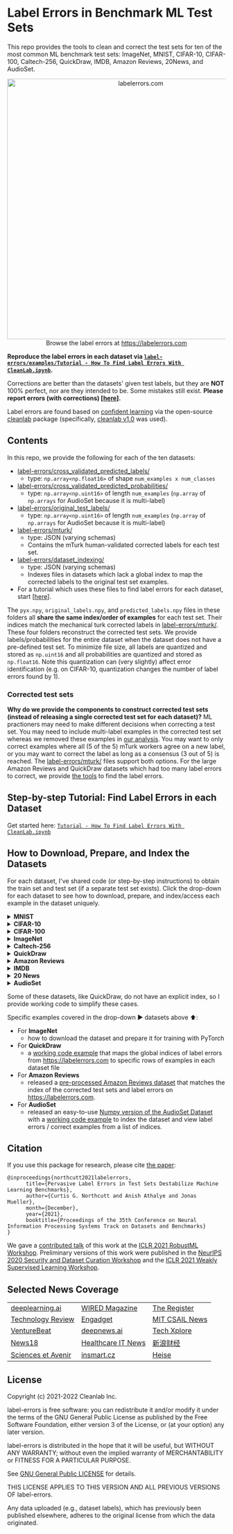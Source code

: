 # Label Errors in Benchmark ML Test Sets

This repo provides the tools to clean and correct the test sets for ten of the most common ML benchmark test sets: ImageNet, MNIST, CIFAR-10, CIFAR-100, Caltech-256, QuickDraw, IMDB, Amazon Reviews, 20News, and AudioSet. 

<p align="center">
<a href="https://labelerrors.com">
<img src="https://raw.githubusercontent.com/cleanlab/label-errors/master/demo.png" width="600" alt="labelerrors.com">
</a>
<br>
Browse the label errors at <a href="https://labelerrors.com">https://labelerrors.com</a>
</p>

**Reproduce the label errors in each dataset via [`label-errors/examples/Tutorial - How To Find Label Errors With CleanLab.ipynb`](https://github.com/cleanlab/label-errors/blob/main/examples/Tutorial%20-%20How%20To%20Find%20Label%20Errors%20With%20CleanLab.ipynb).**

Corrections are better than the datasets' given test labels, but they are **NOT** 100% perfect, nor are they intended to be. Some mistakes still exist. **Please report errors (with corrections) [[here](https://github.com/cleanlab/label-errors/discussions/4)].**

Label errors are found based on [confident learning](https://l7.curtisnorthcutt.com/confident-learning) via the open-source [cleanlab](https://github.com/cleanlab/cleanlab) package (specifically, [cleanlab v1.0](https://pypi.org/project/cleanlab/1.0/) was used).


## Contents

In this repo, we provide the following for each of the ten datasets:
* [label-errors/cross_validated_predicted_labels/](https://github.com/cleanlab/label-errors/tree/main/cross_validated_predicted_labels)
  - type: `np.array<np.float16>` of shape `num_examples x num_classes`
* [label-errors/cross_validated_predicted_probabilities/](https://github.com/cleanlab/label-errors/tree/main/cross_validated_predicted_probabilities)
  - type: `np.array<np.uint16>` of length `num_examples` (`np.array` of `np.arrays` for AudioSet because it is multi-label)
* [label-errors/original_test_labels/](https://github.com/cleanlab/label-errors/tree/main/original_test_labels)
  - type: `np.array<np.uint16>` of length `num_examples` (`np.array` of `np.arrays` for AudioSet because it is multi-label)
* [label-errors/mturk/](https://github.com/cleanlab/label-errors/tree/main/mturk)
  - type: JSON (varying schemas)
  - Contains the mTurk human-validated corrected labels for each test set.
* [label-errors/dataset_indexing/](https://github.com/cleanlab/label-errors/tree/main/dataset_indexing)
  - type: JSON (varying schemas)
  - Indexes files in datasets which lack a global index to map the corrected labels to the original test set examples.
* For a tutorial which uses these files to find label errors for each dataset, start [[here](https://github.com/cleanlab/label-errors/blob/main/examples/Tutorial%20-%20How%20To%20Find%20Label%20Errors%20With%20CleanLab.ipynb)].

The `pyx.npy`, `original_labels.npy`, and `predicted_labels.npy` files in these folders all **share the same index/order of examples** for each test set. Their indices match the mechanical turk corrected labels in [label-errors/mturk/](https://github.com/cleanlab/label-errors/tree/main/mturk). These four folders reconstruct the corrected test sets. We provide labels/probabilities for the entire dataset when the dataset does not have a pre-defined test set. To minimize file size, all labels are quantized and stored as `np.uint16` and all probabilities are quantized and stored as `np.float16`. Note this quantization can (very slightly) affect error identification (e.g. on CIFAR-10, quantization changes the number of label errors found by 1).

### Corrected test sets

**Why do we provide the components to construct corrected test sets (instead of releasing a single corrected test set for each dataset)?** ML practioners may need to make different decisions when correcting a test set. You may need to include multi-label examples in the corrected test set whereas we removed these examples in [our analysis](https://arxiv.org/abs/2103.14749). You may want to only correct examples where all (5 of the 5) mTurk workers agree on a new label, or you may want to correct the label as long as a consensus (3 out of 5) is reached. The [label-errors/mturk/](https://github.com/cleanlab/label-errors/tree/main/mturk) files support both options. For the large Amazon Reviews and QuickDraw datasets which had too many label errors to correct, we provide [the tools](https://github.com/cleanlab/label-errors/blob/main/examples/Tutorial%20-%20How%20To%20Find%20Label%20Errors%20With%20CleanLab.ipynb) to find the label errors.

## Step-by-step Tutorial: Find Label Errors in each Dataset

Get started here: [`Tutorial - How To Find Label Errors With CleanLab.ipynb`](https://github.com/cleanlab/label-errors/blob/main/examples/Tutorial%20-%20How%20To%20Find%20Label%20Errors%20With%20CleanLab.ipynb)


## How to Download, Prepare, and Index the Datasets

For each dataset, I've shared code (or step-by-step instructions) to obtain the train set and test set (if a separate test set exists). Click the drop-down for each dataset to see how to download, prepare, and index/access each example in the dataset uniquely.

<details><summary><b>MNIST</b></summary>
<p>

### How to obtain/prepare the dataset


```python
from torchvision import datasets
data_dir = PATH_TO_STORE_THE_DATASET
# Obtain the test set (what we correct in this repo)
test_data = datasets.MNIST(data_dir, train=False, download=True).data.numpy()
test_labels = datasets.MNIST(data_dir, train=False, download=True).targets.numpy()
# We don't provide corrected train sets, but if interested, here is how to obtain the train set.
train_data = datasets.MNIST(data_dir, train=True, download=True).data.numpy()
train_labels = datasets.MNIST(data_dir, train=True, download=True).targets.numpy()
```



</p>
</details>
<details><summary><b>CIFAR-10</b></summary>
<p>

### How to obtain/prepare the dataset

```python
import keras as keras
from keras.datasets import cifar10
# Obtain the test set (what we correct in this repo)
_, (test_data, test_labels) = cifar10.load_data()
# We don't provide corrected train sets, but if interested, here is how to obtain the train set.
(train_data, train_labels), _ = cifar10.load_data()
```

</p>
</details>
<details><summary><b>CIFAR-100</b></summary>
<p>

### How to obtain/prepare the dataset

```python
import keras as keras
from keras.datasets import cifar100
# Obtain the test set (what we correct in this repo)
_, (test_data, test_labels) = cifar100.load_data()
# We don't provide corrected train sets, but if interested, here is how to obtain the train set.
(train_data, train_labels), _ = cifar100.load_data()
```

</p>
</details>
<details><summary><b>ImageNet</b></summary>
<p>


### How to obtain the dataset

You can download the ImageNet validation set (what we correct in this repo), using this link:

https://image-net.org/data/ILSVRC/2012/ILSVRC2012_img_val.tar

Or from the terminal:

```bash
wget https://image-net.org/data/ILSVRC/2012/ILSVRC2012_img_val.tar
```

We do not correct the train set, but if the train set is obtained similarly, using this link:

https://image-net.org/data/ILSVRC/2012/ILSVRC2012_img_train.tar

If any of the above links stop working, go here: https://image-net.org/challenges/LSVRC/2012/2012-downloads.php
Create an account, and download the datasets directly from the site. **Be sure to download the 2012 version** of the dataset!


### How to prepare the dataset

Source of these instructions (copied below): https://github.com/soumith/imagenet-multiGPU.torch#data-processing

These instructions prepare the ImageNet dataset for the PyTorch dataloader using the convention: SubFolderName == ClassName.
So, for example: if you have classes {cat,dog}, cat images go into the folder dataset/cat and dog images go into dataset/dog

The training images for imagenet are already in appropriate subfolders (like n07579787, n07880968).
**You need to get the validation groundtruth and move the validation images into appropriate subfolders.**
To do this, download ILSVRC2012_img_train.tar ILSVRC2012_img_val.tar and use the following commands:
```bash
# extract train data -- SKIP THIS IF YOU WANT, WE ONLY CORRECT THE VALIDATION SET 
mkdir train && mv ILSVRC2012_img_train.tar train/ && cd train
tar -xvf ILSVRC2012_img_train.tar && rm -f ILSVRC2012_img_train.tar
find . -name "*.tar" | while read NAME ; do mkdir -p "${NAME%.tar}"; tar -xvf "${NAME}" -C "${NAME%.tar}"; rm -f "${NAME}"; done
# extract validation data -- (what we correct in this repo)
cd ../ && mkdir val && mv ILSVRC2012_img_val.tar val/ && cd val && tar -xvf ILSVRC2012_img_val.tar
wget -qO- https://raw.githubusercontent.com/soumith/imagenetloader.torch/master/valprep.sh | bash
```

If your imagenet dataset is on HDD or a slow SSD, run this command to resize all the images such that the smaller dimension is 256 and the aspect ratio is intact.
This helps with loading the data from disk faster.
```bash
find . -name "*.JPEG" | xargs -I {} convert {} -resize "256^>" {}
```


</p>
</details>
<details><summary><b>Caltech-256</b></summary>
<p>

### How to obtain/prepare the dataset

You can download the Caltech-256 dataset using this link:

http://www.vision.caltech.edu/Image_Datasets/Caltech256/256_ObjectCategories.tar

To extract the images, via terminal:

```bash
tar -xvf 256_ObjectCategories.tar
```

There is no specified test set, so we correct the entire dataset.

</p>
</details>
<details><summary><b>QuickDraw</b></summary>
<p>

### How to obtain/prepare the dataset

We use the numpy bitmap representation of the Google QuickDraw dataset. Download it here:

https://console.cloud.google.com/storage/browser/quickdraw_dataset/full/numpy_bitmap?pli=1

The dataset is also available on Kaggle, here: https://www.kaggle.com/drbeane/quickdraw-np

Please download the dataset into a folder called `quickdraw/numpy_bitmap/`.

## Example: Map global index of label errors to their local indices in the numpy bitmap files

```python
import os
import numpy as np

# !!!CHANGE THIS TO YOUR DIRECTORY WHERE YOU DOWNLOADED THE NUMPY BITMAPS
QUICKDRAW_NUMPY_BITMAP_DIR = '/datasets/datasets/quickdraw/numpy_bitmap/'

# !!!CHANGE THESE TO WHERE YOU CLONE https://github.com/cleanlab/label-errors
# Load predictions and indices of label errors
pred = np.load('/datasets/cgn/pyx/quickdraw/pred__epochs_20.npy')
le_idx = np.load('/datasets/cgn/pyx/quickdraw/label_errors_idx__epochs_20.npy')

display_predicted_label = False  # Set to true to print the predicted label.

def fetch_class_counts(numpy_bitmap_dir):
    # Load class counts for QuickDraw dataset.
    class_counts = []
    for i, f in enumerate(sorted(os.listdir(numpy_bitmap_dir))):
        loc = os.path.join(numpy_bitmap_dir, f)
        with open(loc, 'rb') as rf:
            line = rf.readline()
            cnt = int(line.split(b'(')[1].split(b',')[0])
            class_counts.append(cnt)
    print('Total number of examples in QuickDraw npy files: {:,}'.format(
        sum(class_counts)))
    assert sum(class_counts) == 50426266
    return class_counts

# Get the number of examples in each class/file based on the numpy bitmap files.
class_counts = fetch_class_counts(QUICKDRAW_NUMPY_BITMAP_DIR)
# We'll use the cumulative sum of the class counts to map the 
#    global index to index in each file.

counts_cumsum = np.cumsum(class_counts)

# Get the list of all class names sorted corresponding to their numerical label
# make sure you sort the filenames using sorted!
label2name = [z[:-4] for z in sorted(os.listdir(QUICKDRAW_NUMPY_BITMAP_DIR))]


# Let's look at an example from the label errors site.
# https://labelerrors.com/static/quickdraw/44601012.png


# !!!CHANGE THIS TO THE ID OF ANY QUICKDRAW ERROR ON https://labelerrors.com
# You can find the id by right-clicking the image, and copying the image url
idx = 44601012
# The true class of this image is 'angel', i.e., class 7
# The given class of this image is 'triangle', i.e., class 324
if idx >= counts_cumsum[-1]:
    raise ValueError('index {} must be smaller than size of dataset {}.'.format(
        idx, counts_cumsum[-1]))

# !!!The next 5 lines of code are IMPORTANT.
# Here's how you map the global index (idx) to the local index within each file.
given_label = np.argmax(counts_cumsum > idx)
if given_label > 0:
    # local index = global index - the cumulative items in the previous classes
    local_idx = idx - counts_cumsum[given_label - 1]
else:
    # Its class 0, in the first npy file, so the local index == global index
    local_idx = idx

# Check the given label matches the corresponding class name
print('\nQuickdraw Given label: {} (label id: {})'.format(
    label2name[given_label], given_label))
if display_predicted_label:
    print('Pred label: {} (label id: {})'.format(
        label2name[pred[idx]], pred[idx]))

# Visualize the example
from matplotlib import pyplot as plt
plt.imshow(
    256 - np.load(QUICKDRAW_NUMPY_BITMAP_DIR + '{}.npy'.format(
        label2name[given_label]),
    )[local_idx].reshape(28, 28),
    interpolation='nearest',
    cmap='gray',
)
plt.show()
print('^ should match https://labelerrors.com/static/quickdraw/44601012.png')
```
If this example does not work for you, please let us know [[here](https://github.com/cleanlab/label-errors/issues)].

</p>
</details>
<details><summary><b>Amazon Reviews</b></summary>
<p>

### How to obtain/prepare the dataset

Download [[this pre-prepared release of the Amazon5core Reviews dataset](https://github.com/cleanlab/label-errors/releases/tag/amazon-reviews-dataset)].

This dataset has been prepared for you already so that the indices of the label errors will match the dataset.

### We performed the following preprocessing before training with this dataset:

```bash
# Preprocess the amazon 5 core data by running this
cat amazon5core.txt | sed -e "s/\([.\!?,'/()]\)/ \1 /g" | tr "[:upper:]" "[:lower:]" > amazon5core.preprocessed.txt
```

### Examples finding label errors.

Examples are available in the [[`cleanlab/examples/amazon_reviews_dataset`](https://github.com/cleanlab/cleanlab/tree/master/examples/amazon_reviews_dataset)] module.

</p>
</details>
<details><summary><b>IMDB</b></summary>
<p>

### How to obtain/prepare the dataset

[Download](https://ai.stanford.edu/~amaas/data/sentiment/aclImdb_v1.tar.gz) the dataset from: https://ai.stanford.edu/~amaas/data/sentiment/

Extract `aclImdb_v1.tar.gz`, i.e. in your terminal, run: `tar -xzvf aclImdb_v1.tar.gz` 

To prepare both the train and test sets:

```python
import os
import numpy as np
import json

# !!!CHANGE THIS TO THE LOCATION WHERE YOU EXTRACTED THE IMDB DATASET
data_dir = "/datasets/datasets/imdb/"

# This stores the order we walk through the files in the dataset
walk_order = {}
# We don't deal with train set indices, so any order is fine for the train set.
walk_order['train'] = [d + z for d in ["neg/", "pos/"] \
                       for z in os.listdir(data_dir + 'train/' + d)]
# Test set walk order needs to match our order to map errors correctly.
with open("../dataset_indexing/imdb_test_set_index_to_filename.json", 'r') as rf:
    walk_order['test'] = json.load(rf)

# This text dict stores the text data with keys ['train', 'test']
text = {}
# Read in text data for IMDB
for dataset in ['train', 'test']:
    text[dataset] = []
    dataset_dir = data_dir + dataset + '/'
    for i, fn in enumerate(walk_order[dataset]):
        with open(dataset_dir + fn, 'r') as rf:
            text[dataset].append(rf.read())

# The given labels for both train and test set are the same.
labels = np.concatenate([np.zeros(12500), np.ones(12500)]).astype(int)
```

Now you should be able to access the test set labels via `labels['test']`. The indices should match the indices of the label errors we provide.

</p>
</details>
<details><summary><b>20 News</b></summary>
<p>

### How to obtain/prepare the dataset

```python
from sklearn.datasets import fetch_20newsgroups
train_data = fetch_20newsgroups(subset='train')
test_data = fetch_20newsgroups(subset='test')
```

Both `train_data` and `test_data` are dicts with keys:

`['data', 'filenames', 'target_names', 'target', 'DESCR']`

The indices of `test_data['data']` and `test_data['target']` should match the indices of the label errors we provide.

</p>
</details>
<details><summary><b>AudioSet</b></summary>
<p>

### How to obtain/prepare the dataset

AudioSet provides an `eval` test set and pre-computed training features (128-length 8-bit quantized embeddings for every 1 second of audio, and each audio clip is 10 seconds, resulting in a 128x10 matrix representation). The original dataset embeddings are available [here](https://research.google.com/audioset/download.html), but they are formatted as tfrecords. For your convenience, we preprocessed and released a Numpy version of the AudioSet Dataset formatted using only numpy matrices and python lists. **Download the dataset here**: https://github.com/cleanlab/label-errors/releases/tag/numpy-audioset-dataset. 

Details about the [Numpy AudioSet dataset](https://github.com/cleanlab/label-errors/releases/tag/numpy-audioset-dataset) (how we processed the original AudioSet dataset and what files are contained in the dataset) are available in the release.

Your AudioSet file structure should look like this *(**click the files you're missing to download them**)*:

audioset/  
│── audioset_v1_embeddings/ ---> *Download from https://research.google.com/audioset/download.html*  
│   │── [balanced_train_segments.csv](http://storage.googleapis.com/us_audioset/youtube_corpus/v1/csv/balanced_train_segments.csv)   
│   │── bal_train  *(optional - tfrecords version of embeddings)*   
│   │── eval  *(optional - tfrecords version of embeddings)*  
│   │── [eval_segments.csv](http://storage.googleapis.com/us_audioset/youtube_corpus/v1/csv/eval_segments.csv)  
│   │── [unbalanced_train_segments.csv](http://storage.googleapis.com/us_audioset/youtube_corpus/v1/csv/unbalanced_train_segments.csv)  
│   '── unbal_train  *(optional - tfrecords version of embeddings)*  
│── [class_labels_indices.csv](http://storage.googleapis.com/us_audioset/youtube_corpus/v1/csv/class_labels_indices.csv)  
│──  preprocessed/ ---> *Download here: https://github.com/cleanlab/label-errors/releases/tag/numpy-audioset-dataset.*  
│   │── bal_train_features.p  
│   │── bal_train_labels.p  
│   │── bal_train_video_ids.p  
│   │── eval_features.p  
│   │── eval_labels.p  
│   │── eval_video_ids.p  
│   │── unbal_train_features.p  
│   │── unbal_train_labels.p  
│   '── unbal_train_video_ids.p  

## View label errors (map indices) into AudioSet Test set

```python
import numpy as np
from sklearn.preprocessing import MultiLabelBinarizer
import pandas as pd

#!!! CHANGE THIS TO YOUR AUDIOSET MAIN DIRECTORY
audioset_main_dir = "/datasets/datasets/audioset/"

def row2url(d):
    '''Converts a dict-like object to a youtube URL.'''
    if type(d) == pd.DataFrame:
        return "http://youtu.be/{vid}?start={s}&end={e}".format(
            vid = d['# YTID'].iloc[0],
            s = int(d['start_seconds'].iloc[0]),
            e = int(d['end_seconds'].iloc[0]),
        )
    else:
        return "http://youtu.be/{vid}?start={s}&end={e}".format(
            vid = d['# YTID'],
            s = int(d['start_seconds']),
            e = int(d['end_seconds']),
        )
# Information about the given (potentially noisy) test labels.
test_label_info = pd.read_csv(
    audioset_main_dir + "audioset_v1_embeddings/eval_segments.csv", 
    header=2, delimiter=", ", engine='python', )
# Read in the labels that are now easily accessible from the pickle files.
labels = np.load(audioset_main_dir + "preprocessed/eval_labels.p", allow_pickle=True)
test_video_ids = np.load(audioset_main_dir + "preprocessed/eval_video_ids.p", allow_pickle=True)
labels_one_hot = MultiLabelBinarizer().fit_transform(labels)
# Get human-readable class name mapping
# label_df = pd.read_csv("/media/ssd/datasets/datasets/audioset/class_labels_indices.csv")
label_df = pd.read_csv(audioset_main_dir + "class_labels_indices.csv")
label2mid = list(label_df["mid"].values)
label2name = list(label_df["display_name"].values)
num_unique_labels = len(set([zz for z in labels for zz in z]))
# Convert list of labels for each test example to human-readable class names
# lol = list of labels, because the AudioSet test set is multi-label
y_test_lol = [[label2name[z] \
                for z in np.arange(num_unique_labels)[p.astype(bool)]] \
                for p in labels_one_hot]
# Take a look at the first few label error indices/predictions we provide
label_errors_idx = np.array([11536,  2744,  3324])
predicted_labels = dict(zip(label_errors_idx, [['Wind instrument, woodwind instrument', 'Bagpipes'], ['Singing', 'Music', 'Folk music', 'Middle Eastern music'], ['Music']]))
for idx in label_errors_idx:
    row = test_label_info[test_label_info["# YTID"] == test_video_ids[0]]
    print('\nIndex of test/eval example:', idx)
    print('YouTube URL:', row2url(row))
    print('Given Labels:', y_test_lol[idx])
    print('Pred/Guessed Labels:', predicted_labels[idx])
```

</p>
</details>



Some of these datasets, like QuickDraw, do not have an explicit index, so I provide working code to simplify these cases.

Specific examples covered in the drop-down ▶ datasets above ⬆️:
* For **ImageNet**
  - how to download the dataset and prepare it for training with PyTorch
* For **QuickDraw**
  - a [working code example](https://github.com/cleanlab/label-errors/blob/main/examples/quickdraw_example_index_the_dataset_files.py) that maps the global indices of label errors from https://labelerrors.com to specific rows of examples in each dataset file
* For **Amazon Reviews**
  - released a [pre-processed Amazon Reviews dataset](https://github.com/cleanlab/label-errors/releases/tag/amazon-reviews-dataset) that matches the index of the corrected test sets and label errors on https://labelerrors.com.
* For **AudioSet**
  - released an easy-to-use [Numpy version of the AudioSet Dataset](https://github.com/cleanlab/label-errors/releases/tag/numpy-audioset-dataset) with a [working code example](https://github.com/cleanlab/label-errors/blob/main/examples/audioset_example_how_to_index_data_and_labels.py) to index the dataset and view label errors / correct examples from a list of indices.


## Citation

If you use this package for research, please cite [the paper](https://arxiv.org/abs/2103.14749):

```
@inproceedings{northcutt2021labelerrors,
      title={Pervasive Label Errors in Test Sets Destabilize Machine Learning Benchmarks}, 
      author={Curtis G. Northcutt and Anish Athalye and Jonas Mueller},
      month={December},
      year={2021},
      booktitle={Proceedings of the 35th Conference on Neural Information Processing Systems Track on Datasets and Benchmarks}
}
```

We gave a [contributed talk](https://sites.google.com/connect.hku.hk/robustml-2021/accepted-papers/paper-050) of this work at the [ICLR 2021 RobustML Workshop](https://sites.google.com/connect.hku.hk/robustml-2021/home). Preliminary versions of this work were published in the [NeurIPS 2020 Security and Dataset Curation Workshop](http://securedata.lol/camera_ready/28.pdf) and the [ICLR 2021 Weakly Supervised Learning Workshop](https://weasul.github.io/papers/27.pdf).


## Selected News Coverage

| | | |
|-|-|-|
| [deeplearning.ai](https://www.deeplearning.ai/the-batch/issue-87/#h-news) | [WIRED Magazine](https://www.wired.com/story/foundations-ai-riddled-errors/) | [The Register](https://www.theregister.com/2021/04/01/mit_ai_accuracy/) | 
| [Technology Review](https://www.technologyreview.com/2021/04/01/1021619/ai-data-errors-warp-machine-learning-progress/) | [Engadget](https://www.engadget.com/mit-datasets-ai-machine-learning-label-errors-040042574.html) | [MIT CSAIL News](https://www.csail.mit.edu/news/major-ml-datasets-have-tens-thousands-errors) |
| [VentureBeat](https://venturebeat.com/2021/03/28/mit-study-finds-systematic-labeling-errors-in-popular-ai-benchmark-datasets/) | [deepnews.ai](https://www.deepnews.ai/big-ais-made-with-the-help-of-bad-data/) | [Tech Xplore](https://techxplore.com/news/2021-03-major-machine-datasets-tens-thousands.html) |
| [News18](https://www.news18.com/news/tech/ai-is-getting-a-few-things-wrong-because-humans-may-have-incorrectly-labeled-a-bunch-of-images-3587147.html) | [Healthcare IT News](https://www.healthcareitnews.com/news/label-errors-abound-most-common-ai-test-sets) | [新浪财经](https://finance.sina.com.cn/tech/2021-03-31/doc-ikmyaawa2650724.shtml) |
| [Sciences et Avenir](https://www.sciencesetavenir.fr/high-tech/intelligence-artificielle/les-bases-erronees-de-l-intelligence-artificielle_153254) | [insmart.cz](https://insmart.cz/co-kdyz-se-umela-inteligence-nauci-hlouposti-mit/) | [Heise](https://www.heise.de/news/KI-Studie-findet-viele-falsche-Beschreibungen-in-Machine-Learning-Datensaetzen-6000541.html) |

<!-- * [deeplearning.ai](https://www.deeplearning.ai/the-batch/issue-87/#h-news)
* [The Register](https://www.theregister.com/2021/04/01/mit_ai_accuracy/)
* [WIRED Magazine](https://www.wired.com/story/foundations-ai-riddled-errors/)
* [Technology Review](https://www.technologyreview.com/2021/04/01/1021619/ai-data-errors-warp-machine-learning-progress/)
* [Engadget](https://www.engadget.com/mit-datasets-ai-machine-learning-label-errors-040042574.html)
* [MIT CSAIL News](https://www.csail.mit.edu/news/major-ml-datasets-have-tens-thousands-errors)
* [VentureBeat](https://venturebeat.com/2021/03/28/mit-study-finds-systematic-labeling-errors-in-popular-ai-benchmark-datasets/)
* [deepnews.ai](https://www.deepnews.ai/big-ais-made-with-the-help-of-bad-data/)
* [Tech Xplore](https://techxplore.com/news/2021-03-major-machine-datasets-tens-thousands.html)
* [News18](https://www.news18.com/news/tech/ai-is-getting-a-few-things-wrong-because-humans-may-have-incorrectly-labeled-a-bunch-of-images-3587147.html)
* [Healthcare IT News](https://www.healthcareitnews.com/news/label-errors-abound-most-common-ai-test-sets) -->


## License

Copyright (c) 2021-2022 Cleanlab Inc.

label-errors is free software: you can redistribute it and/or modify it under the terms of the GNU General Public License as published by the Free Software Foundation, either version 3 of the License, or (at your option) any later version.

label-errors is distributed in the hope that it will be useful, but WITHOUT ANY WARRANTY; without even the implied warranty of MERCHANTABILITY or FITNESS FOR A PARTICULAR PURPOSE.  

See [GNU General Public LICENSE](https://github.com/cleanlab/label-errors/blob/master/LICENSE) for details.

THIS LICENSE APPLIES TO THIS VERSION AND ALL PREVIOUS VERSIONS OF label-errors.

Any data uploaded (e.g., dataset labels), which has previously been published elsewhere, adheres to the original license from which the data originated.
